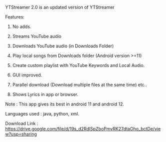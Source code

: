 YTStreamer 2.0 is an updated version of YTStreamer

Features:

  1. No adds.

  2. Streams YouTube audio

  3. Downloads YouTube audio (in Downloads Folder)
  
  4. Play local songs from Downloads folder (Android version >=11)
  
  5. Create custom playlist with YouTube Keywords and Local Audio.
  
  6. GUI improved.
  
  7. Parallel download (Download multiple files at the same time) etc..
  
  8. Shows Lyrics in app or browser.

  Note : This app gives its best in android 11 and android 12.
  
  Languages used : java, python, xml.
  
  Download Link : https://drive.google.com/file/d/19s_d2RdlSpZboPmvRK27dtaOho_bctDe/view?usp=sharing
